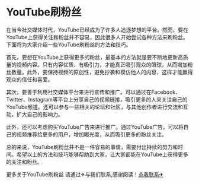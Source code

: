 # YouTube刷粉丝

在当今社交媒体时代，YouTube已经成为了许多人追逐梦想的平台。然而，要在YouTube上获得关注和粉丝并不容易，因此很多人开始尝试各种方法来刷粉丝。下面将为大家介绍一些YouTube刷粉丝的方法和技巧。

首先，要想在YouTube上获得更多的粉丝，最基本的方法就是要不断地更新高质量的视频内容。只有内容优质、有吸引力，才能真正吸引观众的眼球，从而增加粉丝数量。此外，要保持视频的原创性，避免抄袭和模仿他人的内容，这样才能赢得观众的信任和喜爱。

其次，要善于利用社交媒体平台来进行宣传和推广。可以通过在Facebook、Twitter、Instagram等平台上分享自己的视频链接，吸引更多的人来关注自己的YouTube频道。还可以参与一些相关的论坛和社区，与其他创作者进行交流和互动，扩大自己的影响力。

此外，还可以考虑购买YouTube广告来进行推广。通过YouTube广告，可以将自己的视频推荐给更多的用户，增加曝光度，从而吸引更多的粉丝关注。

总的来说，YouTube刷粉丝并不是一件容易的事情，需要付出持续的努力和时间。希望以上的方法和技巧能够帮助到大家，让大家都能在YouTube上获得更多的关注和粉丝。

更多关于YouTube刷粉丝 请通过✈与我们联系,感谢阅读！[点我联系✈](https://s.G208.com)